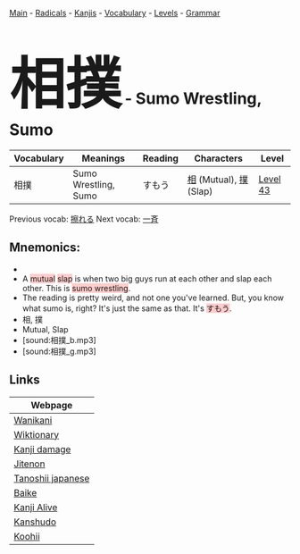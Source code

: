 <style> bigfont {font-size: 100px}</style>
[Main](../README.md) -
[Radicals](../radicals.md) -
[Kanjis](../kanjis.md) -
[Vocabulary](../vocabulary.md) -
[Levels](../levels.md) -
[Grammar](../grammar.md)
# <bigfont> 相撲</bigfont> - Sumo Wrestling, Sumo 

| Vocabulary | Meanings | Reading | Characters | Level |
| --- | --- | --- | --- | --- |
| 相撲 | Sumo Wrestling, Sumo | すもう |  [相](../kanjis/相.md) (Mutual), [撲](../kanjis/撲.md) (Slap) | [Level 43](../levels/wk_level43.md) |

Previous vocab: [擦れる](擦れる.md) Next vocab: [一斉](一斉.md) 

## Mnemonics:

* 
* A <span style="background-color:#ffcccb"> mutual</span> <span style="background-color:#ffcccb"> slap</span> is when two big guys run at each other and slap each other. This is <span style="background-color:#ffcccb"> sumo wrestling</span>.
* The reading is pretty weird, and not one you've learned. But, you know what sumo is, right? It's just the same as that. It's <span style="background-color:#ffcccb"> すもう</span>.
* 相, 撲
* Mutual, Slap
* [sound:相撲_b.mp3]
* [sound:相撲_g.mp3]


## Links 

| Webpage |
| --- |
| [Wanikani          ](https://www.wanikani.com/kanji/相撲) |
| [Wiktionary        ](https://en.wiktionary.org/wiki/相撲) |
| [Kanji damage      ](http://www.kanjidamage.com/kanji/search?utf8=✓&q=相撲) |
| [Jitenon           ](https://jitenon.com/kanji/相撲) |
| [Tanoshii japanese ](https://www.tanoshiijapanese.com/dictionary/kanji.cfm?k=相撲) |
| [Baike             ](https://baike.baidu.com/item/相撲) |
| [Kanji Alive       ](https://app.kanjialive.com/相撲) |
| [Kanshudo          ](https://www.kanshudo.com/searchmn?q=相撲) |
| [Koohii            ](https://kanji.koohii.com/study/kanji/相撲) |
